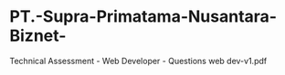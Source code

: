 # PT.-Supra-Primatama-Nusantara-Biznet-
Technical Assessment - Web Developer - Questions web dev-v1.pdf
